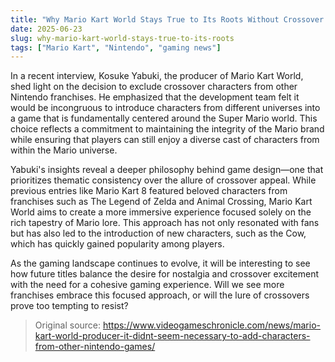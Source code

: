 ```yaml
---
title: "Why Mario Kart World Stays True to Its Roots Without Crossover Characters"
date: 2025-06-23
slug: why-mario-kart-world-stays-true-to-its-roots
tags: ["Mario Kart", "Nintendo", "gaming news"]
---
```


In a recent interview, Kosuke Yabuki, the producer of Mario Kart World, shed light on the decision to exclude crossover characters from other Nintendo franchises. He emphasized that the development team felt it would be incongruous to introduce characters from different universes into a game that is fundamentally centered around the Super Mario world. This choice reflects a commitment to maintaining the integrity of the Mario brand while ensuring that players can still enjoy a diverse cast of characters from within the Mario universe.

Yabuki's insights reveal a deeper philosophy behind game design—one that prioritizes thematic consistency over the allure of crossover appeal. While previous entries like Mario Kart 8 featured beloved characters from franchises such as The Legend of Zelda and Animal Crossing, Mario Kart World aims to create a more immersive experience focused solely on the rich tapestry of Mario lore. This approach has not only resonated with fans but has also led to the introduction of new characters, such as the Cow, which has quickly gained popularity among players.

As the gaming landscape continues to evolve, it will be interesting to see how future titles balance the desire for nostalgia and crossover excitement with the need for a cohesive gaming experience. Will we see more franchises embrace this focused approach, or will the lure of crossovers prove too tempting to resist? 

> Original source: https://www.videogameschronicle.com/news/mario-kart-world-producer-it-didnt-seem-necessary-to-add-characters-from-other-nintendo-games/